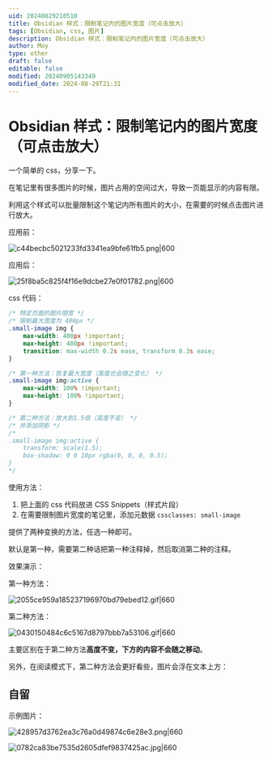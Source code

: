 ```yaml
---
uid: 20240829210510
title: Obsidian 样式：限制笔记内的图片宽度（可点击放大）
tags: [Obsidian, css, 图片]
description: Obsidian 样式：限制笔记内的图片宽度（可点击放大）
author: Moy
type: other
draft: false
editable: false
modified: 20240905143349
modified_date: 2024-08-29T21:31
---
```


# Obsidian 样式：限制笔记内的图片宽度（可点击放大）

一个简单的 css，分享一下。

在笔记里有很多图片的时候，图片占用的空间过大，导致一页能显示的内容有限。

利用这个样式可以批量限制这个笔记内所有图片的大小，在需要的时候点击图片进行放大。

应用前：

![c44becbc5021233fd3341ea9bfe61fb5.png|600](https://cdn.pkmer.cn/images/c44becbc5021233fd3341ea9bfe61fb5.png!pkmer)

应用后：

![25f8ba5c825f4f16e9dcbe27e0f01782.png|600](https://cdn.pkmer.cn/images/25f8ba5c825f4f16e9dcbe27e0f01782.png!pkmer)

css 代码：

````css
/* 特定页面的图片限宽 */
/* 限制最大宽度为 400px */
.small-image img {
    max-width: 400px !important;
    max-height: 400px !important;
    transition: max-width 0.2s ease, transform 0.3s ease;
}

/* 第一种方法：恢复最大宽度（高度也会随之变化） */
.small-image img:active {
    max-width: 100% !important;
    max-height: 100% !important;
}

/* 第二种方法：放大到1.5倍（高度不变） */
/* 并添加阴影 */
/* 
.small-image img:active {
    transform: scale(1.5);
    box-shadow: 0 0 10px rgba(0, 0, 0, 0.5);
} 
*/

````

使用方法：

1. 把上面的 css 代码放进 CSS Snippets（样式片段）
2. 在需要限制图片宽度的笔记里，添加元数据 `cssclasses: small-image`

提供了两种变换的方法，任选一种即可。

默认是第一种，需要第二种话把第一种注释掉，然后取消第二种的注释。

效果演示：

第一种方法：

![2055ce959a185237196970bd79ebed12.gif|660](https://cdn.pkmer.cn/images/2055ce959a185237196970bd79ebed12.gif!pkmer)

第二种方法：

![0430150484c6c5167d8797bbb7a53106.gif|660](https://cdn.pkmer.cn/images/0430150484c6c5167d8797bbb7a53106.gif!pkmer)

主要区别在于第二种方法**高度不变，下方的内容不会随之移动**。

另外，在阅读模式下，第二种方法会更好看些，图片会浮在文本上方：

## 自留

示例图片：

![428957d3762ea3c76a0d49874c6e28e3.png|660](https://cdn.pkmer.cn/images/428957d3762ea3c76a0d49874c6e28e3.png!pkmer)

![0782ca83be7535d2605dfef9837425ac.jpg|660](https://cdn.pkmer.cn/images/0782ca83be7535d2605dfef9837425ac.jpg!pkmer)
